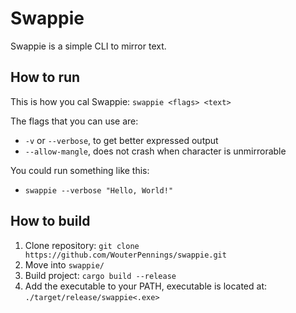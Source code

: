 # Swappie

Swappie is a simple CLI to mirror text. 

## How to run

This is how you cal Swappie: `swappie <flags> <text>`

The flags that you can use are:

- `-v` or `--verbose`, to get better expressed output
- `--allow-mangle`, does not crash when character is unmirrorable

You could run something like this:

- `swappie --verbose "Hello, World!"`

## How to build

1. Clone repository: `git clone https://github.com/WouterPennings/swappie.git`
2. Move into `swappie/`
3. Build project: `cargo build --release`
4. Add the executable to your PATH, executable is located at: `./target/release/swappie<.exe>`